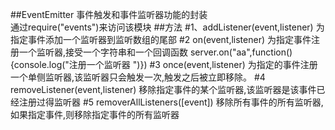 ##EventEmitter
 事件触发和事件监听器功能的封装<br>
 通过require("events")来访问该模块
##方法
#1、addListener(event,listener)
    为指定事件添加一个监听器到监听数组的尾部
#2 on(event,listener)
    为指定事件注册一个监听器,接受一个字符串和一个回调函数
    server.on("aa",function(){console.log("注册一个监听器 ")})
#3 once(event,listener)
    为指定的事件注册一个单侧监听器,该监听器只会触发一次,触发之后被立即移除。
#4 removeListener(event,listener)
   移除指定事件的某个监听器,该监听器是该事件已经注册过得监听器
#5 removerAllListeners([event])
   移除所有事件的所有监听器,如果指定事件,则移除指定事件的所有监听器